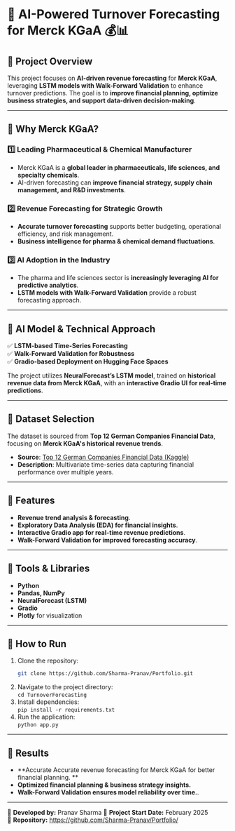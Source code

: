 # 📌 AI-Powered Turnover Forecasting for Merck KGaA 💰📊

## **🚀 Project Overview**
This project focuses on **AI-driven revenue forecasting** for **Merck KGaA**, leveraging **LSTM models with Walk-Forward Validation** to enhance turnover predictions. The goal is to **improve financial planning, optimize business strategies, and support data-driven decision-making**.

---

## **📌 Why Merck KGaA?**
### **1️⃣ Leading Pharmaceutical & Chemical Manufacturer**
- Merck KGaA is a **global leader in pharmaceuticals, life sciences, and specialty chemicals**.
- AI-driven forecasting can **improve financial strategy, supply chain management, and R&D investments**.

### **2️⃣ Revenue Forecasting for Strategic Growth**
- **Accurate turnover forecasting** supports better budgeting, operational efficiency, and risk management.
- **Business intelligence for pharma & chemical demand fluctuations**.

### **3️⃣ AI Adoption in the Industry**
- The pharma and life sciences sector is **increasingly leveraging AI for predictive analytics**.
- **LSTM models with Walk-Forward Validation** provide a robust forecasting approach.

---

## **📌 AI Model & Technical Approach**
✅ **LSTM-based Time-Series Forecasting**  
✅ **Walk-Forward Validation for Robustness**  
✅ **Gradio-based Deployment on Hugging Face Spaces**  

The project utilizes **NeuralForecast’s LSTM model**, trained on **historical revenue data from Merck KGaA**, with an **interactive Gradio UI for real-time predictions**.

---

## **📌 Dataset Selection**
The dataset is sourced from **Top 12 German Companies Financial Data**, focusing on **Merck KGaA's historical revenue trends**.

- **Source**: [Top 12 German Companies Financial Data (Kaggle)](https://www.kaggle.com/datasets)
- **Description**: Multivariate time-series data capturing financial performance over multiple years.

---

## **📌 Features**
- **Revenue trend analysis & forecasting**.
- **Exploratory Data Analysis (EDA) for financial insights**.
- **Interactive Gradio app for real-time revenue predictions**.
- **Walk-Forward Validation for improved forecasting accuracy**.

---

## **📌 Tools & Libraries**
- **Python**
- **Pandas, NumPy**
- **NeuralForecast (LSTM)**
- **Gradio**
- **Plotly** for visualization

---

## **📌 How to Run**
1. Clone the repository:  
   ```bash
   git clone https://github.com/Sharma-Pranav/Portfolio.git
2. Navigate to the project directory:  
   `cd TurnoverForecasting`  
3. Install dependencies:  
   `pip install -r requirements.txt`  
4. Run the application:  
   `python app.py`  

---

## **📌 Results**  
- **Accurate Accurate revenue forecasting for Merck KGaA for better financial planning. **  
- **Optimized financial planning & business strategy insights.**  
- **Walk-Forward Validation ensures model reliability over time.**.  


---

📌 **Developed by:** Pranav Sharma
📆 **Project Start Date:** February 2025  
📁 **Repository:** https://github.com/Sharma-Pranav/Portfolio/
